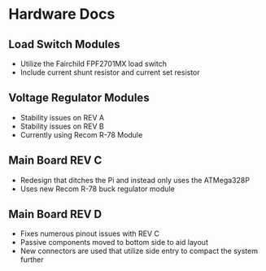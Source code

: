 # Hardware Docs #

## Load Switch Modules ##
- Utilize the Fairchild FPF2701MX load switch
- Include current shunt resistor and current set resistor

## Voltage Regulator Modules ##
- Stability issues on REV A
- Stability issues on REV B
- Currently using Recom R-78 Module

## Main Board REV C ##
- Redesign that ditches the Pi and instead only uses the ATMega328P
- Uses new Recom R-78 buck regulator module

## Main Board REV D ##
- Fixes numerous pinout issues with REV C
- Passive components moved to bottom side to aid layout
- New connectors are used that utilize side entry to compact the system further


